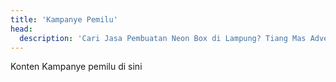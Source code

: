 ```yaml
---
title: 'Kampanye Pemilu'
head:
  description: 'Cari Jasa Pembuatan Neon Box di Lampung? Tiang Mas Advertising hadir untuk solusi iklan terbaik Anda. Menarik, berkualitas, dan terjangkau'
---
```

Konten Kampanye pemilu di sini